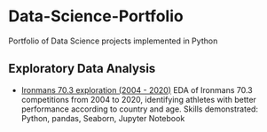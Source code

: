 # Data-Science-Portfolio
Portfolio of Data Science projects implemented in Python

## Exploratory Data Analysis
- [Ironmans 70.3 exploration (2004 - 2020)]() EDA of Ironmans 70.3 competitions from 2004 to 2020, identifying athletes with better performance according to country and age.
Skills demonstrated: Python, pandas, Seaborn, Jupyter Notebook
